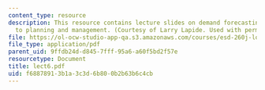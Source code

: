 ```yaml
---
content_type: resource
description: This resource contains lecture slides on demand forecasting and connections
  to planning and management. (Courtesy of Larry Lapide. Used with permission.)
file: https://ol-ocw-studio-app-qa.s3.amazonaws.com/courses/esd-260j-logistics-systems-fall-2006/f68878913b1a3c3d6b800b2b63b6c4cb_lect6.pdf
file_type: application/pdf
parent_uid: 9ffdb24d-d845-7fff-95a6-a60f5bd2f57e
resourcetype: Document
title: lect6.pdf
uid: f6887891-3b1a-3c3d-6b80-0b2b63b6c4cb
---
```

